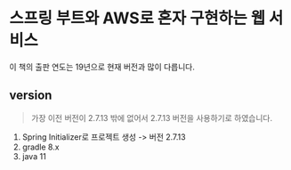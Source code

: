 # 스프링 부트와 AWS로 혼자 구현하는 웹 서비스

이 책의 출판 연도는 19년으로 현재 버전과 많이 다릅니다.

## version

> 가장 이전 버전이 2.7.13 밖에 없어서 2.7.13 버전을 사용하기로 하였습니다.

1. Spring Initializer로 프로젝트 생성 -> 버전 2.7.13
2. gradle 8.x
3. java 11
